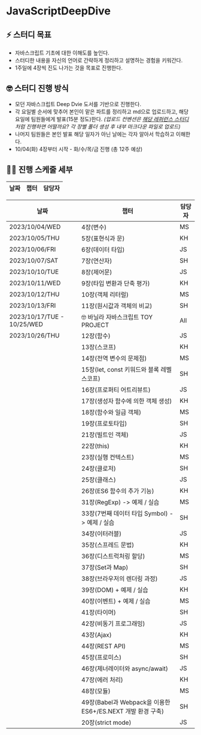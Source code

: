 # JavaScriptDeepDive


## ⚡️ 스터디 목표

- 자바스크립트 기초에 대한 이해도를 높인다.
- 스터디한 내용을 자신의 언어로 간략하게 정리하고 설명하는 경험을 키워간다.
- 1주일에 4장씩 진도 나가는 것을 목표로 진행한다.


## 🤓 스터디 진행 방식

- 모던 자바스크립트 Deep Dvie 도서를 기반으로 진행한다.
- 각 요일별 순서에 맞추어 본인이 맡은 파트를 정리하고 md으로 업로드하고, 해당 요일에 팀원들에게 발표(15분 정도)한다.
  *(업로드 컨벤션은 [해당 레퍼런스 스터디](https://github.com/suu3/js_deepdive_study/tree/main/05.%ED%91%9C%ED%98%84%EC%8B%9D%EA%B3%BC%20%EB%AC%B8) 처럼 진행하면 어떨까요? 각 장별 폴더 생성 후 내부 마크다운 파일로 업로드)*
- 나머지 팀원들은 본인 발표 해당 일자가 아닌 날에는 각자 알아서 학습하고 이해한다.
- 10/04(화) 4장부터 시작 - 화/수/목/금 진행 (총 12주 예상)


## 🧑‍💻 진행 스케줄 세부

| 날짜 | 챕터 | 담당자 |
| --- | --- | --- |

| 날짜 | 챕터 | 담당자 |
| --- | --- | --- |
| 2023/10/04/WED | 4장(변수) | MS |
| 2023/10/05/THU | 5장(표현식과 문) | KH |
| 2023/10/06/FRI | 6장(데이터 타입) | JS |
| 2023/10/07/SAT | 7장(연산자) | SH |
| 2023/10/10/TUE | 8장(제어문) | JS |
| 2023/10/11/WED | 9장(타입 변환과 단축 평가) | KH |
| 2023/10/12/THU | 10장(객체 리터럴) | MS |
| 2023/10/13/FRI | 11장(원시값과 객체의 비교) | SH |
| 2023/10/17/TUE - 10/25/WED | 🤓 바닐라 자바스크립트 TOY PROJECT | All |
| 2023/10/26/THU | 12장(함수) | JS |
|  | 13장(스코프) | KH |
|  | 14장(전역 변수의 문제점) | MS |
|  | 15장(let, const 키워드와 블록 레벨 스코프) | SH |
|  | 16장(프로퍼티 어트리뷰트) | JS |
|  | 17장(생성자 함수에 의한 객체 생성) | KH |
|  | 18장(함수와 일급 객체) | MS |
|  | 19장(프로토타입) | SH |
|  | 21장(빌트인 객체) | JS |
|  | 22장(this) | KH |
|  | 23장(실행 컨텍스트) | MS |
|  | 24장(클로저) | SH |
|  | 25장(클래스) | JS |
|  | 26장(ES6 함수의 추가 기능) | KH |
|  | 31장(RegExp) -> 예제 / 실습 | MS |
|  | 33장(7번째 데이터 타입 Symbol) -> 예제 / 실습 | SH |
|  | 34장(이터러블) | JS |
|  | 35장(스프레드 문법) | KH |
|  | 36장(디스트럭처링 할당) | MS |
|  | 37장(Set과 Map) | SH |
|  | 38장(브라우저의 렌더링 과정) | JS |
|  | 39장(DOM) + 예제 / 실습 | KH |
|  | 40장(이벤트) + 예제 / 실습 | MS |
|  | 41장(타이머) | SH |
|  | 42장(비동기 프로그래밍) | JS |
|  | 43장(Ajax) | KH |
|  | 44장(REST API) | MS |
|  | 45장(프로미스) | SH |
|  | 46장(제너레이터와 async/await) | JS |
|  | 47장(에러 처리) | KH |
|  | 48장(모듈) | MS |
|  | 49장(Babel과 Webpack을 이용한 ES6+/ES.NEXT 개발 환경 구축) | SH |
|  | 20장(strict mode) | JS |
